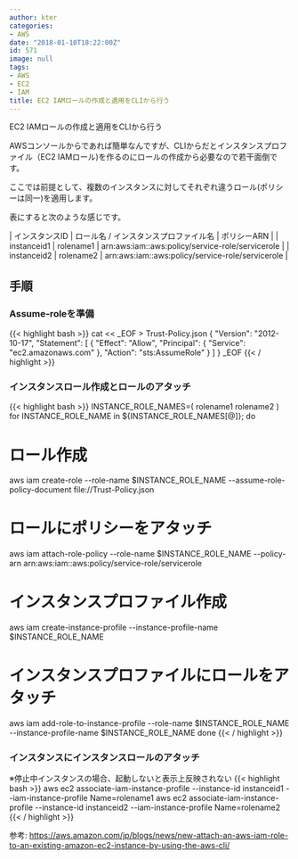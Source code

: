 ```yaml
---
author: kter
categories:
- AWS
date: "2018-01-10T18:22:00Z"
id: 571
image: null
tags:
- AWS
- EC2
- IAM
title: EC2 IAMロールの作成と適用をCLIから行う
---
```


EC2 IAMロールの作成と適用をCLIから行う

AWSコンソールからであれば簡単なんですが、CLIからだとインスタンスプロファイル（EC2 IAMロール)を作るのにロールの作成から必要なので若干面倒です。

ここでは前提として、複数のインスタンスに対してそれぞれ違うロール(ポリシーは同一)を適用します。

表にすると次のような感じです。

| インスタンスID | ロール名 / インスタンスプロファイル名 | ポリシーARN |
| instanceid1 | rolename1 | arn:aws:iam::aws:policy/service-role/servicerole |
| instanceid2 | rolename2 | arn:aws:iam::aws:policy/service-role/servicerole |

## 手順

### Assume-roleを準備

{{< highlight bash >}}
cat << _EOF > Trust-Policy.json
{
  "Version": "2012-10-17",
  "Statement": [
    {
      "Effect": "Allow",
      "Principal": {
        "Service": "ec2.amazonaws.com"
      },
      "Action": "sts:AssumeRole"
    }
  ]
}
_EOF
{{< / highlight >}}


### インスタンスロール作成とロールのアタッチ

{{< highlight bash >}}
INSTANCE_ROLE_NAMES=(
  rolename1
  rolename2
)
for INSTANCE_ROLE_NAME in ${INSTANCE_ROLE_NAMES[@]};
do
  # ロール作成
  aws iam create-role --role-name $INSTANCE_ROLE_NAME --assume-role-policy-document file://Trust-Policy.json
  # ロールにポリシーをアタッチ
  aws iam attach-role-policy --role-name $INSTANCE_ROLE_NAME --policy-arn arn:aws:iam::aws:policy/service-role/servicerole
  # インスタンスプロファイル作成
  aws iam create-instance-profile --instance-profile-name $INSTANCE_ROLE_NAME
  # インスタンスプロファイルにロールをアタッチ
  aws iam add-role-to-instance-profile --role-name $INSTANCE_ROLE_NAME --instance-profile-name $INSTANCE_ROLE_NAME
done
{{< / highlight >}}

### インスタンスにインスタンスロールのアタッチ

※停止中インスタンスの場合、起動しないと表示上反映されない
{{< highlight bash >}}
aws ec2 associate-iam-instance-profile --instance-id instanceid1 --iam-instance-profile Name=rolename1
aws ec2 associate-iam-instance-profile --instance-id instanceid2 --iam-instance-profile Name=rolename2
{{< / highlight >}}


参考:
https://aws.amazon.com/jp/blogs/news/new-attach-an-aws-iam-role-to-an-existing-amazon-ec2-instance-by-using-the-aws-cli/

